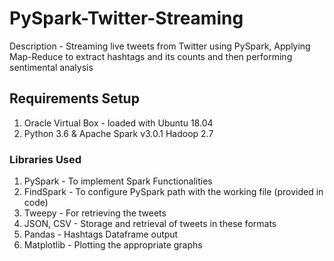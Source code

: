 # PySpark-Twitter-Streaming
Description - Streaming live tweets from Twitter using PySpark, Applying Map-Reduce to extract hashtags and its counts and then performing sentimental analysis
## Requirements Setup
1. Oracle Virtual Box - loaded with Ubuntu 18.04
2. Python 3.6 & Apache Spark v3.0.1 Hadoop 2.7
### Libraries Used
1. PySpark - To implement Spark Functionalities
2. FindSpark - To configure PySpark path with the working file (provided in code)
3. Tweepy - For retrieving the tweets
4. JSON, CSV - Storage and retrieval of tweets in these formats
5. Pandas - Hashtags Dataframe output
6. Matplotlib - Plotting the appropriate graphs

